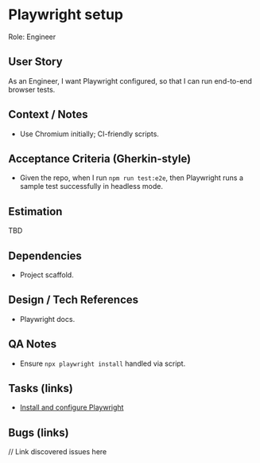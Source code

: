 # Playwright setup

Role: Engineer

## User Story

As an Engineer, I want Playwright configured, so that I can run end-to-end browser tests.

## Context / Notes

- Use Chromium initially; CI-friendly scripts.

## Acceptance Criteria (Gherkin-style)

- Given the repo, when I run `npm run test:e2e`, then Playwright runs a sample test successfully in headless mode.

## Estimation

TBD

## Dependencies

- Project scaffold.

## Design / Tech References

- Playwright docs.

## QA Notes

- Ensure `npx playwright install` handled via script.

## Tasks (links)

- [Install and configure Playwright](./tasks/install-configure-playwright.md)

## Bugs (links)

// Link discovered issues here
